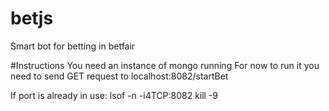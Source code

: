 # betjs
Smart bot for betting in betfair



#Instructions
You need an instance of mongo running
For now to run it you need to send GET request to localhost:8082/startBet



If port is already in use:
    lsof -n -i4TCP:8082
    kill -9 <pid>


